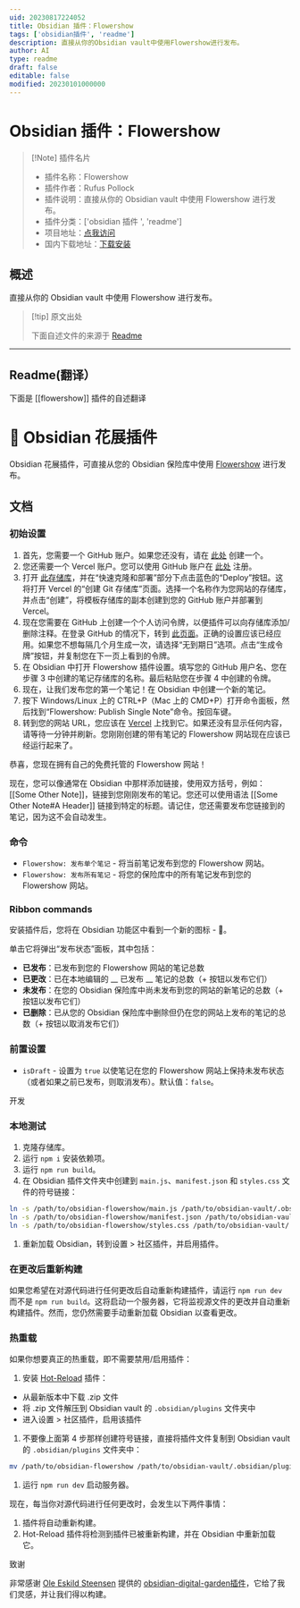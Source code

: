 ```yaml
---
uid: 20230817224052
title: Obsidian 插件：Flowershow
tags: ['obsidian插件', 'readme']
description: 直接从你的Obsidian vault中使用Flowershow进行发布。
author: AI
type: readme
draft: false
editable: false
modified: 20230101000000
---
```


# Obsidian 插件：Flowershow

> [!Note] 插件名片
> - 插件名称：Flowershow
> - 插件作者：Rufus Pollock
> - 插件说明：直接从你的 Obsidian vault 中使用 Flowershow 进行发布。
> - 插件分类：['obsidian 插件 ', 'readme']
> - 项目地址：[点我访问](https://github.com/datopian/obsidian-flowershow)
> - 国内下载地址：[下载安装](https://pkmer.cn/products/plugin/pluginMarket/?flowershow)

## 概述

直接从你的 Obsidian vault 中使用 Flowershow 进行发布。

> [!tip] 原文出处
>
>下面自述文件的来源于 [Readme](https://ghproxy.net/https://raw.githubusercontent.com/datopian/obsidian-flowershow/main/README.md)

---

## Readme(翻译）

下面是 [[flowershow]] 插件的自述翻译

# 🌷 Obsidian 花展插件

Obsidian 花展插件，可直接从您的 Obsidian 保险库中使用 [Flowershow](https://github.com/datopian/flowershow) 进行发布。

## 文档

### 初始设置

1. 首先，您需要一个 GitHub 账户。如果您还没有，请在 [此处](https://github.com/signup) 创建一个。
2. 您还需要一个 Vercel 账户。您可以使用 GitHub 账户在 [此处](https://vercel.com/signup) 注册。
3. 打开 [此存储库](https://github.com/datopian/flowershow)，并在“快速克隆和部署”部分下点击蓝色的“Deploy”按钮。这将打开 Vercel 的“创建 Git 存储库”页面。选择一个名称作为您网站的存储库，并点击“创建”，将模板存储库的副本创建到您的 GitHub 账户并部署到 Vercel。
4. 现在您需要在 GitHub 上创建一个个人访问令牌，以便插件可以向存储库添加/删除注释。在登录 GitHub 的情况下，转到 [此页面](https://github.com/settings/tokens/new?scopes=repo)。正确的设置应该已经应用。如果您不想每隔几个月生成一次，请选择“无到期日”选项。点击“生成令牌”按钮，并复制您在下一页上看到的令牌。
5. 在 Obsidian 中打开 Flowershow 插件设置。填写您的 GitHub 用户名、您在步骤 3 中创建的笔记存储库的名称。最后粘贴您在步骤 4 中创建的令牌。
6. 现在，让我们发布您的第一个笔记！在 Obsidian 中创建一个新的笔记。
7. 按下 Windows/Linux 上的 CTRL+P（Mac 上的 CMD+P）打开命令面板，然后找到“Flowershow: Publish Single Note”命令。按回车键。
8. 转到您的网站 URL，您应该在 [Vercel](https://vercel.com/dashboard) 上找到它。如果还没有显示任何内容，请等待一分钟并刷新。您刚刚创建的带有笔记的 Flowershow 网站现在应该已经运行起来了。

恭喜，您现在拥有自己的免费托管的 Flowershow 网站！

现在，您可以像通常在 Obsidian 中那样添加链接，使用双方括号，例如：[[Some Other Note]]，链接到您刚刚发布的笔记。您还可以使用语法 [[Some Other Note#A Header]] 链接到特定的标题。请记住，您还需要发布您链接到的笔记，因为这不会自动发生。

### 命令

* `Flowershow: 发布单个笔记` - 将当前笔记发布到您的 Flowershow 网站。
* `Flowershow: 发布所有笔记` - 将您的保险库中的所有笔记发布到您的 Flowershow 网站。

### Ribbon commands

安装插件后，您将在 Obsidian 功能区中看到一个新的图标 - 🌱。

单击它将弹出“发布状态”面板，其中包括：

* **已发布**：已发布到您的 Flowershow 网站的笔记总数
* **已更改**：已在本地编辑的 __ 已发布 __ 笔记的总数（+ 按钮以发布它们）
* **未发布**：在您的 Obsidian 保险库中尚未发布到您的网站的新笔记的总数（+ 按钮以发布它们）
* **已删除**：已从您的 Obsidian 保险库中删除但仍在您的网站上发布的笔记的总数（+ 按钮以取消发布它们）

### 前置设置

* `isDraft` - 设置为 `true` 以使笔记在您的 Flowershow 网站上保持未发布状态（或者如果之前已发布，则取消发布）。默认值：`false`。

开发

### 本地测试

1. 克隆存储库。
2. 运行 `npm i` 安装依赖项。
3. 运行 `npm run build`。
4. 在 Obsidian 插件文件夹中创建到 `main.js`、`manifest.json` 和 `styles.css` 文件的符号链接：

``` sh
ln -s /path/to/obsidian-flowershow/main.js /path/to/obsidian-vault/.obsidian/plugins/flowershow/main.js
ln -s /path/to/obsidian-flowershow/manifest.json /path/to/obsidian-vault/.obsidian/plugins/flowershow/manifest.json
ln -s /path/to/obsidian-flowershow/styles.css /path/to/obsidian-vault/.obsidian/plugins/flowershow/styles.css
```

1. 重新加载 Obsidian，转到设置 > 社区插件，并启用插件。

### 在更改后重新构建

如果您希望在对源代码进行任何更改后自动重新构建插件，请运行 `npm run dev` 而不是 `npm run build`。这将启动一个服务器，它将监视源文件的更改并自动重新构建插件。然而，您仍然需要手动重新加载 Obsidian 以查看更改。

### 热重载

如果你想要真正的热重载，即不需要禁用/启用插件：

1. 安装 [Hot-Reload](https://github.com/pjeby/hot-reload) 插件：
  - 从最新版本中下载 .zip 文件
  - 将 .zip 文件解压到 Obsidian vault 的 `.obsidian/plugins` 文件夹中
  - 进入设置 > 社区插件，启用该插件
1. 不要像上面第 4 步那样创建符号链接，直接将插件文件复制到 Obsidian vault 的 `.obsidian/plugins` 文件夹中：

``` sh
mv /path/to/obsidian-flowershow /path/to/obsidian-vault/.obsidian/plugins/
```

1. 运行 `npm run dev` 启动服务器。

现在，每当你对源代码进行任何更改时，会发生以下两件事情：

1. 插件将自动重新构建。
2. Hot-Reload 插件将检测到插件已被重新构建，并在 Obsidian 中重新加载它。

致谢

非常感谢 [Ole Eskild Steensen](https://github.com/oleeskild) 提供的 [obsidian-digital-garden插件](https://github.com/oleeskild/obsidian-digital-garden/tree/main)，它给了我们灵感，并让我们得以构建。
